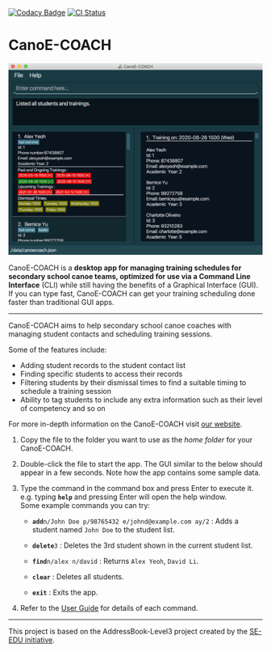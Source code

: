 [![Codacy Badge](https://api.codacy.com/project/badge/Grade/b47e09f47a4347e4a2e0c89f1bc65e8b)](https://app.codacy.com/gh/AY2021S1-CS2103-F10-1/tp?utm_source=github.com&utm_medium=referral&utm_content=AY2021S1-CS2103-F10-1/tp&utm_campaign=Badge_Grade_Settings)
[![CI Status](https://github.com/AY2021S1-CS2103-F10-1/tp/workflows/Java%20CI/badge.svg)](https://github.com/AY2021S1-CS2103-F10-1/tp/actions)

# CanoE-COACH

![Ui](docs/images/Ui.png)

CanoE-COACH is a **desktop app for managing training schedules for secondary school canoe teams, optimized for use
 via a Command Line Interface** (CLI) while still having the benefits of a Graphical Interface (GUI). If you can type fast, CanoE-COACH can get your training scheduling done faster than traditional GUI apps.

--------------------------------------------------------------------------------------------------------------------

CanoE-COACH aims to help secondary school canoe coaches with managing student contacts and scheduling training sessions.

Some of the features include:
- Adding student records to the student contact list
- Finding specific students to access their records
- Filtering students by their dismissal times to find a suitable timing to schedule a training session
- Ability to tag students to include any extra information such as their level of competency and so on

For more in-depth information on the CanoE-COACH visit [our website](https://ay2021s1-cs2103-f10-1.github.io/tp/).

1. Copy the file to the folder you want to use as the _home folder_ for your CanoE-COACH.

1. Double-click the file to start the app. The GUI similar to the below should appear in a few seconds. Note how the app contains some sample data.

1. Type the command in the command box and press Enter to execute it. e.g. typing **`help`** and pressing Enter will open the help window.<br>
   Some example commands you can try:

   * **`add`**`n/John Doe p/98765432 e/johnd@example.com ay/2` : Adds a student named
    `John Doe` to the student list.

   * **`delete`**`3` : Deletes the 3rd student shown in the current student list.

   * **`find`**`n/alex n/david` : Returns `Alex Yeoh`, `David Li`.

   * **`clear`** : Deletes all students.

   * **`exit`** : Exits the app.

1. Refer to the [User Guide](https://ay2021s1-cs2103-f10-1.github.io/tp/UserGuide.html) for details of each command.

--------------------------------------------------------------------------------------------------------------------

This project is based on the AddressBook-Level3 project created by the [SE-EDU initiative](https://se-education.org/).

